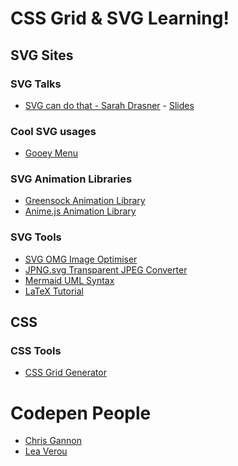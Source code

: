 # CSS Grid & SVG Learning!

## SVG Sites

### SVG Talks

- [SVG can do that - Sarah Drasner](https://youtu.be/dv2TvTXQ4FQ) - [Slides](http://slides.com/sdrasner/svg-can-do-that#/)

### Cool SVG usages

 - [Gooey Menu](https://codepen.io/lbebber/pen/LELBEo)

### SVG Animation Libraries

 - [Greensock Animation Library](https://greensock.com/)
 - [Anime.js Animation Library](https://animejs.com/)

### SVG Tools

- [SVG OMG Image Optimiser](https://jakearchibald.github.io/svgomg/)
- [JPNG.svg Transparent JPEG Converter](https://codepen.io/shshaw/pen/LVKEdv)
- [Mermaid UML Syntax](https://mermaid-js.github.io/mermaid/#/)
- [LaTeX Tutorial](http://meta.math.stackexchange.com/questions/5020/mathjax-basic-tutorial-and-quick-reference)

## CSS

### CSS Tools

- [CSS Grid Generator](https://cssgrid-generator.netlify.com/)


# Codepen People

 - [Chris Gannon](https://codepen.io/chrisgannon)
 - [Lea Verou](https://lea.verou.me/)

<!--stackedit_data:
eyJoaXN0b3J5IjpbLTE0MDA1NDM4MjksMTcwNTM4MDI2MywxMD
UyMzkyMTE1XX0=
-->
